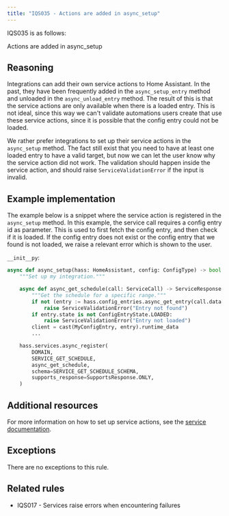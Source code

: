 ```yaml
---
title: "IQS035 - Actions are added in async_setup"
---
```


IQS035 is as follows:

Actions are added in async_setup

## Reasoning

Integrations can add their own service actions to Home Assistant.
In the past, they have been frequently added in the `async_setup_entry` method and unloaded in the `async_unload_entry` method.
The result of this is that the service actions are only available when there is a loaded entry.
This is not ideal, since this way we can't validate automations users create that use these service actions, since it is possible that the config entry could not be loaded.

We rather prefer integrations to set up their service actions in the `async_setup` method.
The fact still exist that you need to have at least one loaded entry to have a valid target, but now we can let the user know why the service action did not work.
The validation should happen inside the service action, and should raise `ServiceValidationError` if the input is invalid.

## Example implementation

The example below is a snippet where the service action is registered in the `async_setup` method.
In this example, the service call requires a config entry id as parameter.
This is used to first fetch the config entry, and then check if it is loaded.
If the config entry does not exist or the config entry that we found is not loaded, we raise a relevant error which is shown to the user.

`__init__py`:
```python
async def async_setup(hass: HomeAssistant, config: ConfigType) -> bool:
    """Set up my integration."""

    async def async_get_schedule(call: ServiceCall) -> ServiceResponse:
        """Get the schedule for a specific range."""
        if not (entry := hass.config_entries.async_get_entry(call.data[ATTR_CONFIG_ENTRY_ID])):
            raise ServiceValidationError("Entry not found")
        if entry.state is not ConfigEntryState.LOADED:
            raise ServiceValidationError("Entry not loaded")
        client = cast(MyConfigEntry, entry).runtime_data
        ...

    hass.services.async_register(
        DOMAIN,
        SERVICE_GET_SCHEDULE,
        async_get_schedule,
        schema=SERVICE_GET_SCHEDULE_SCHEMA,
        supports_response=SupportsResponse.ONLY,
    )
```

## Additional resources

For more information on how to set up service actions, see the [service documentation](../../../dev_101_services).

## Exceptions

There are no exceptions to this rule.

## Related rules

- IQS017 - Services raise errors when encountering failures